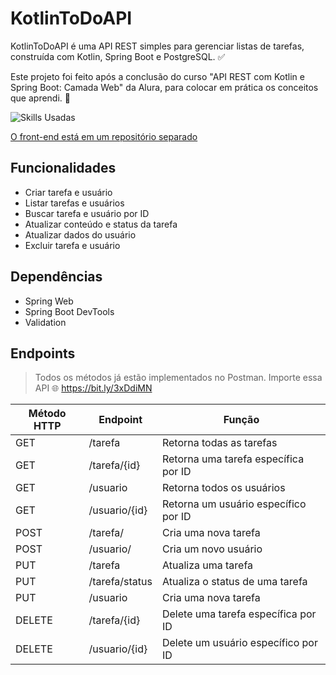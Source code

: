 # KotlinToDoAPI

KotlinToDoAPI é uma API REST simples para gerenciar listas de tarefas, construída com Kotlin, Spring Boot e PostgreSQL. ✅

Este projeto foi feito após a conclusão do curso "API REST com Kotlin e Spring Boot: Camada Web" da Alura, para colocar
em prática os conceitos que aprendi. 💪

![Skills Usadas](https://skillicons.dev/icons?i=kotlin,spring,postman,postgres,idea)

[O front-end está em um repositório separado](https://github.com/LucasWithBoots/KotlinToDoAPI-Angular)

## Funcionalidades

- Criar tarefa e usuário
- Listar tarefas e usuários
- Buscar tarefa e usuário por ID
- Atualizar conteúdo e status da tarefa
- Atualizar dados do usuário
- Excluir tarefa e usuário

## Dependências

- Spring Web
- Spring Boot DevTools
- Validation

## Endpoints

> Todos os métodos já estão implementados no Postman. Importe essa API 🌐
> https://bit.ly/3xDdiMN

| Método HTTP | Endpoint       | Função                               |
|-------------|----------------|--------------------------------------|
| GET         | /tarefa        | Retorna todas as tarefas             |
| GET         | /tarefa/{id}   | Retorna uma tarefa específica por ID |
| GET         | /usuario       | Retorna todos os usuários            |
| GET         | /usuario/{id}  | Retorna um usuário específico por ID |
| POST        | /tarefa/       | Cria uma nova tarefa                 |
| POST        | /usuario/      | Cria um novo usuário                 |
| PUT         | /tarefa        | Atualiza uma tarefa                  |
| PUT         | /tarefa/status | Atualiza o status de uma tarefa      |
| PUT         | /usuario       | Cria uma nova tarefa                 |
| DELETE      | /tarefa/{id}   | Delete uma tarefa específica por ID  |
| DELETE      | /usuario/{id}  | Delete um usuário específico por ID  |
